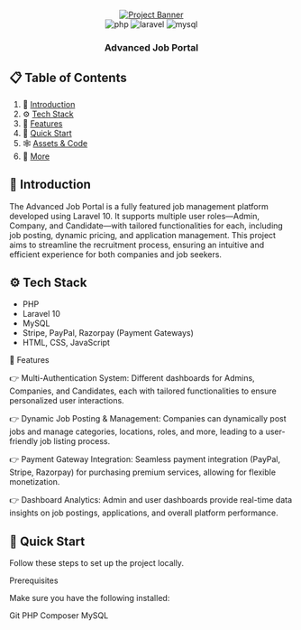 <div align="center">
    <br />
    <a href="" target="_blank">
        <img src="./public/job-portal-banner.png" alt="Project Banner">
    </a>
    <br />
    <div>
        <img src="https://img.shields.io/badge/-PHP-black?style=for-the-badge&logoColor=white&logo=php&color=777BB4" alt="php" />
        <img src="https://img.shields.io/badge/-Laravel-black?style=for-the-badge&logoColor=white&logo=laravel&color=FF2D20" alt="laravel" />
        <img src="https://img.shields.io/badge/-MySQL-black?style=for-the-badge&logoColor=white&logo=mysql&color=4479A1" alt="mysql" />
    </div>
    <h3 align="center">Advanced Job Portal</h3>
</div>

## 📋 <a name="table">Table of Contents</a>

1. 🤖 [Introduction](#introduction)
2. ⚙️ [Tech Stack](#tech-stack)
3. 🔋 [Features](#features)
4. 🤸 [Quick Start](#quick-start)
5. 🕸️ [Assets & Code](#snippets)
6. 🚀 [More](#more)

## <a name="introduction">🤖 Introduction</a>

The Advanced Job Portal is a fully featured job management platform developed using Laravel 10. It supports multiple user roles—Admin, Company, and Candidate—with tailored functionalities for each, including job posting, dynamic pricing, and application management. This project aims to streamline the recruitment process, ensuring an intuitive and efficient experience for both companies and job seekers.

## <a name="tech-stack">⚙️ Tech Stack</a>

- PHP
- Laravel 10
- MySQL
- Stripe, PayPal, Razorpay (Payment Gateways)
- HTML, CSS, JavaScript

<a name="features">🔋 Features</a>

👉 Multi-Authentication System: Different dashboards for Admins, Companies, and Candidates, each with tailored functionalities to ensure personalized user interactions.

👉 Dynamic Job Posting & Management: Companies can dynamically post jobs and manage categories, locations, roles, and more, leading to a user-friendly job listing process.

👉 Payment Gateway Integration: Seamless payment integration (PayPal, Stripe, Razorpay) for purchasing premium services, allowing for flexible monetization.

👉 Dashboard Analytics: Admin and user dashboards provide real-time data insights on job postings, applications, and overall platform performance.

## <a name="quick-start">🤸 Quick Start</a>

Follow these steps to set up the project locally.

Prerequisites

Make sure you have the following installed:

Git
PHP
Composer
MySQL
